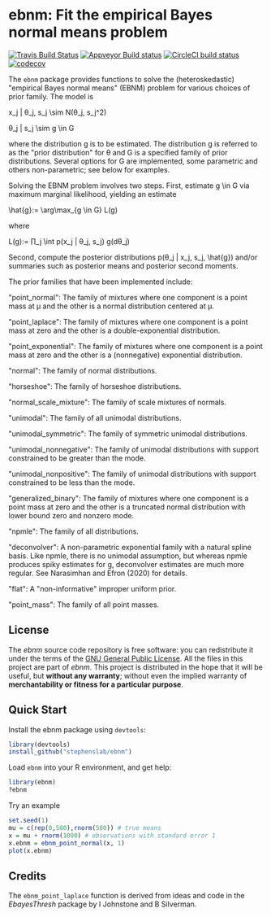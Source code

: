 # ebnm: Fit the empirical Bayes normal means problem

[![Travis Build Status](https://travis-ci.com/stephenslab/ebnm.svg?branch=master)](https://app.travis-ci.com/github/stephenslab/ebnm)
[![Appveyor Build status](https://ci.appveyor.com/api/projects/status/l4u64gdn4noqlb1i?svg=true)](https://ci.appveyor.com/project/pcarbo/ebnm)
[![CircleCI build status](https://circleci.com/gh/stephenslab/ebnm.svg?style=svg)](https://app.circleci.com/pipelines/github/stephenslab/ebnm)
[![codecov](https://codecov.io/gh/stephenslab/ebnm/branch/master/graph/badge.svg)](https://app.codecov.io/gh/stephenslab/ebnm)

The `ebnm` package provides functions to solve the (heteroskedastic) "empirical Bayes normal means" (EBNM) problem for various choices of prior family. The model is

x_j | θ_j, s_j \sim N(θ_j, s_j^2)

θ_j | s_j \sim g \in G

where the distribution g is to be estimated. The distribution g is referred to as the "prior distribution" for θ and G is a specified family of prior distributions. Several options for G are implemented, some parametric and others non-parametric; see below for examples.


Solving the EBNM problem involves two steps. First, estimate g \in G via maximum marginal likelihood, yielding an estimate

\hat{g}:= \arg\max_{g \in G} L(g)

where

L(g):= ∏_j \int p(x_j | θ_j, s_j) g(dθ_j)

Second, compute the posterior distributions p(θ_j | x_j, s_j, \hat{g}) and/or summaries such as posterior means and posterior second moments.


The prior families that have been implemented include:

"point_normal":
The family of mixtures where one component is a point mass at μ and the other is a normal distribution centered at μ.

"point_laplace":
The family of mixtures where one component is a point mass at zero and the other is a double-exponential distribution.

"point_exponential":
The family of mixtures where one component is a point mass at zero and the other is a (nonnegative) exponential distribution.

"normal":
The family of normal distributions.

"horseshoe":
The family of horseshoe distributions.

"normal_scale_mixture":
The family of scale mixtures of normals.

"unimodal":
The family of all unimodal distributions.

"unimodal_symmetric":
The family of symmetric unimodal distributions.

"unimodal_nonnegative":
The family of unimodal distributions with support constrained to be greater than the mode.

"unimodal_nonpositive":
The family of unimodal distributions with support constrained to be less than the mode.

"generalized_binary":
The family of mixtures where one component is a point mass at zero and the other is a truncated normal distribution with lower bound zero and nonzero mode.

"npmle":
The family of all distributions.

"deconvolver":
A non-parametric exponential family with a natural spline basis. Like npmle, there is no unimodal assumption, but whereas npmle produces spiky estimates for g, deconvolver estimates are much more regular. See Narasimhan and Efron (2020) for details.

"flat":
A "non-informative" improper uniform prior.

"point_mass":
The family of all point masses.

## License

The *ebnm* source code repository is free software: you can
redistribute it under the terms of the
[GNU General Public License](http://www.gnu.org/licenses/gpl.html). All
the files in this project are part of *ebnm*. This project is
distributed in the hope that it will be useful, but **without any
warranty**; without even the implied warranty of **merchantability or
fitness for a particular purpose**.

## Quick Start

Install the ebnm package using `devtools`:

```R
library(devtools)
install_github("stephenslab/ebnm")
```

Load `ebnm` into your R environment, and get help:

```R
library(ebnm)
?ebnm
```

Try an example
```R
set.seed(1)
mu = c(rep(0,500),rnorm(500)) # true means
x = mu + rnorm(1000) # observations with standard error 1
x.ebnm = ebnm_point_normal(x, 1)
plot(x.ebnm)
```

## Credits 

The `ebnm_point_laplace` function is derived from ideas and code in the *EbayesThresh* package
by I Johnstone and B Silverman.


